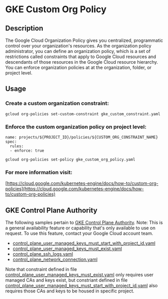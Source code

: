 GKE Custom Org Policy
==================================================

## Description

The Google Cloud Organization Policy gives you centralized, programmatic control over your organization's resources. As the organization policy administrator, you can define an organization policy, which is a set of restrictions called constraints that apply to Google Cloud resources and descendants of those resources in the Google Cloud resource hierarchy. You can enforce organization policies at at the organization, folder, or project level.

## Usage

### Create a custom organization constraint:
```shell
gcloud org-policies set-custom-constraint gke_custom_constraint.yaml
```

### Enforce the custom organization policy on project level:
```
name: projects/${PROJECT_ID}/policies/${CUSTOM_ORG_CONSTRAINT_NAME}
spec:
  rules:
  - enforce: true
```

```shell
gcloud org-policies set-policy gke_custom_org_policy.yaml
```

### For more information visit:
[https://cloud.google.com/kubernetes-engine/docs/how-to/custom-org-policies](https://cloud.google.com/kubernetes-engine/docs/how-to/custom-org-policies)

## GKE Control Plane Authority

The following samples pertain to [GKE Control Plane Authority](https://cloud.google.com/kubernetes-engine/docs/concepts/about-control-plane-authority). Note: This is a general availability feature or capability that's only available to use on request. To use this feature, contact your Google Cloud account team.

* [control_plane_user_managed_keys_must_start_with_project_id.yaml](control-plane-authority/control_plane_user_managed_keys_must_start_with_project_id.yaml)
* [control_plane_user_managed_keys_must_exist.yaml](control-plane-authority/control_plane_user_managed_keys_must_exist.yaml)
* [control_plane_ssh_logs.yaml](control-plane-authority/control_plane_ssh_logs.yaml)
* [control_plane_network_connection.yaml](control-plane-authority/samples/control_plane_network_connection.yaml)

Note that constraint defined in file [control_plane_user_managed_keys_must_exist.yaml](control-plane-authority/control_plane_user_managed_keys_must_exist.yaml) only requires user managed CAs and keys exist, but constriant defined in file [control_plane_user_managed_keys_must_start_with_project_id.yaml](control-plane-authority/control_plane_user_managed_keys_must_start_with_project_id.yaml) also requires those CAs and keys to be housed in specific project.